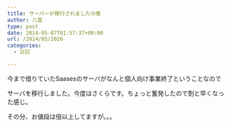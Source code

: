 ```yaml
---
title: サーバーが移行されましたの巻
author: 八雲
type: post
date: 2014-05-07T01:57:37+00:00
url: /2014/05/2020
categories:
  - 日記

---
```

今まで借りていたSaasesのサーバがなんと個人向け事業終了ということなので
  
サーバを移行しました。今度はさくらです。ちょっと奮発したので割と早くなった感じ。
  
その分、お値段は倍以上してますが。。。